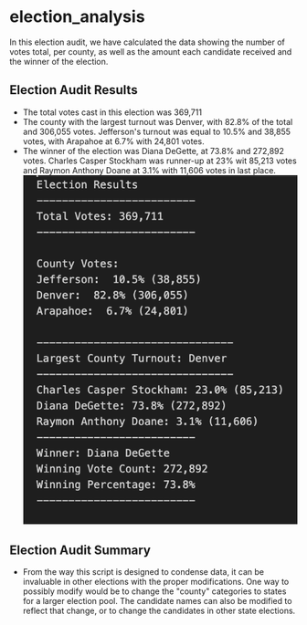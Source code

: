 # election_analysis

In this election audit, we have calculated the data showing the number of votes total, per county, as well as the amount each candidate received and the winner of the election.

## Election Audit Results

* The total votes cast in this election was 369,711
* The county with the largest turnout was Denver, with 82.8% of the total and 306,055 votes. Jefferson's turnout was equal to 10.5% and 38,855 votes, with Arapahoe at 6.7% with 24,801 votes.
* The winner of the election was Diana DeGette, at 73.8% and 272,892 votes. Charles Casper Stockham was runner-up at 23% wit 85,213 votes and Raymon Anthony Doane at 3.1% with 11,606 votes in last place.
![Images](Election_Audit.png)

## Election Audit Summary

* From the way this script is designed to condense data, it can be invaluable in other elections with the proper modifications. One way to possibly modify would be to change the "county" categories to states for a larger election pool. The candidate names can also be modified to reflect that change, or to change the candidates in other state elections.

